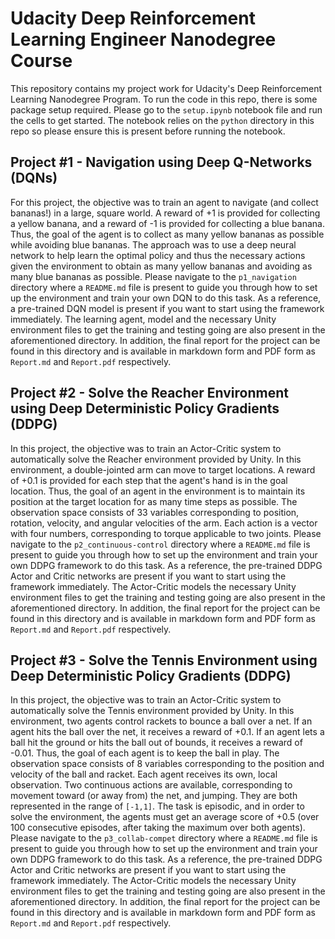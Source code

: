 # Udacity Deep Reinforcement Learning Engineer Nanodegree Course


This repository contains my project work for Udacity's Deep Reinforcement
Learning Nanodegree Program.  To run the code in this repo, there is some
package setup required.  Please go to the `setup.ipynb` notebook file and run
the cells to get started.  The notebook relies on the `python` directory in this
repo so please ensure this is present before running the notebook.

## Project #1 - Navigation using Deep Q-Networks (DQNs)

For this project, the objective was to train an agent to navigate (and collect
bananas!) in a large, square world.  A reward of +1 is provided for collecting a
yellow banana, and a reward of -1 is provided for collecting a blue banana.
Thus, the goal of the agent is to collect as many yellow bananas as possible
while avoiding blue bananas.  The approach was to use a deep neural network to
help learn the optimal policy and thus the necessary actions given the
environment to obtain as many yellow bananas and avoiding as many blue bananas
as possible.  Please navigate to the `p1_navigation` directory where a
`README.md` file is present to guide you through how to set up the environment
and train your own DQN to do this task.  As a reference, a pre-trained DQN model
is present if you want to start using the framework immediately.  The learning
agent, model and the necessary Unity environment files to get the training and
testing going are also present in the aforementioned directory.  In addition,
the final report for the project can be found in this directory and is available
in markdown form and PDF form as `Report.md` and `Report.pdf` respectively.

## Project #2 - Solve the Reacher Environment using Deep Deterministic Policy Gradients (DDPG)

In this project, the objective was to train an Actor-Critic system to
automatically solve the Reacher environment provided by Unity.  In this
environment, a double-jointed arm can move to target locations. A reward of +0.1
is provided for each step that the agent's hand is in the goal location.  Thus,
the goal of an agent in the environment is to maintain its position at the
target location for as many time steps as possible.  The observation space
consists of 33 variables corresponding to position, rotation, velocity, and
angular velocities of the arm. Each action is a vector with four numbers,
corresponding to torque applicable to two joints.  Please navigate to the
`p2_continuous-control` directory where a `README.md` file is present to guide
you through how to set up the environment and train your own DDPG framework to do this
task.  As a reference, the pre-trained DDPG Actor and Critic networks
are present if you want to start using the framework immediately.  The
Actor-Critic models the necessary Unity environment files to get the
training and testing going are also present in the aforementioned directory.  In
addition, the final report for the project can be found in this directory and is
available in markdown form and PDF form as `Report.md` and `Report.pdf`
respectively.

## Project #3 - Solve the Tennis Environment using Deep Deterministic Policy Gradients (DDPG)

In this project, the objective was to train an Actor-Critic system to
automatically solve the Tennis environment provided by Unity.  In this
environment, two agents control rackets to bounce a ball over a net. If an agent
hits the ball over the net, it receives a reward of +0.1.  If an agent lets a
ball hit the ground or hits the ball out of bounds, it receives a reward of
-0.01.  Thus, the goal of each agent is to keep the ball in play.  The
observation space consists of 8 variables corresponding to the position and
velocity of the ball and racket. Each agent receives its own, local observation.
Two continuous actions are available, corresponding to movement toward (or away
from) the net, and jumping.  They are both represented in the range of `[-1,1]`.
The task is episodic, and in order to solve the environment, the agents must
get an average score of +0.5 (over 100 consecutive episodes, after taking the
maximum over both agents). Please navigate to the `p3_collab-compet`
directory where a `README.md` file is present to guide you through how to set up
the environment and train your own DDPG framework to do this task.  As a
reference, the pre-trained DDPG Actor and Critic networks are present if you
want to start using the framework immediately.  The Actor-Critic models the
necessary Unity environment files to get the training and testing going are also
present in the aforementioned directory.  In addition, the final report for the
project can be found in this directory and is available in markdown form and PDF
form as `Report.md` and `Report.pdf` respectively.